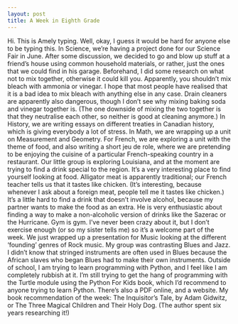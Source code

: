 ```yaml
---
layout: post
title: A Week in Eighth Grade
---
```


Hi. This is Amely typing.
Well, okay, I guess it would be hard for anyone else to be typing this.
In Science, we’re having a project done for our Science Fair in June. After some discussion, we decided to go and blow up stuff at a friend’s house using common household materials, or rather, just the ones that we could find in his garage. Beforehand, I did some research on what not to mix together, otherwise it could kill you. Apparently, you shouldn’t mix bleach with ammonia or vinegar. I hope that most people have realised that it is a bad idea to mix bleach with anything else in any case. Drain cleaners are apparently also dangerous, though I don’t see why mixing baking soda and vinegar together is. (The one downside of mixing the two together is that they neutralise each other, so neither is good at cleaning anymore.)
In History, we are writing essays on different treaties in Canadian history, which is giving everybody a lot of stress. 
In Math, we are wrapping up a unit on Measurement and Geometry.
For French, we are exploring a unit with the theme of food, and also writing a short jeu de role, where we are pretending to be enjoying the cuisine of a particular French-speaking country in a restaurant. Our little group is exploring Louisiana, and at the moment are trying to find a drink special to the region. It’s a very interesting place to find yourself looking at food. Alligator meat is apparently traditional; our French teacher tells us that it tastes like chicken. (It’s interesting, because whenever I ask about a foreign meat, people tell me it tastes like chicken.) It’s a little hard to find a drink that doesn’t involve alcohol, because my partner wants to make the food as an extra. He is very enthusiastic about finding a way to make a non-alcoholic version of drinks like the Sazerac or the Hurricane.
Gym is gym. I’ve never been crazy about it, but I don’t exercise enough (or so my sister tells me) so it’s a welcome part of the week.
We just wrapped up a presentation for Music looking at the different ‘founding’ genres of Rock music. My group was contrasting Blues and Jazz. I didn’t know that stringed instruments are often used in Blues because the African slaves who began Blues had to make their own instruments. 
Outside of school, I am trying to learn programming with Python, and I feel like I am completely rubbish at it. I’m still trying to get the hang of programming with the Turtle module using the Python For Kids book, which I’d recommend to anyone trying to learn Python. There’s also a PDF online, and a website.
My book recommendation of the week: The Inquisitor’s Tale, by Adam Gidwitz, or The Three Magical Children and Their Holy Dog. (The author spent six years researching it!)
